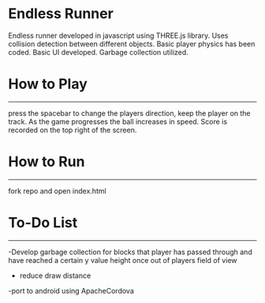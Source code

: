 # Endless Runner
Endless runner developed in javascript using THREE.js library. Uses collision detection between different objects. Basic player physics has been coded. Basic UI developed. Garbage collection utilized.

# How to Play
----------------
press the spacebar to change the players direction, keep the player on the track. As the game progresses the ball increases in speed. Score is recorded on the top right of the screen.

# How to Run
----------------
fork repo and open index.html

# To-Do List
-------------
-Develop garbage collection for blocks that player has passed through and have reached a certain y value height once out of players field of view

- reduce draw distance

-port to android using ApacheCordova
